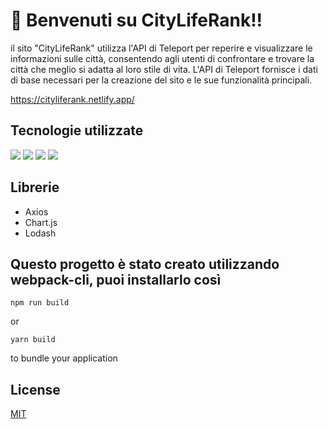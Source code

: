 # 🚀 Benvenuti su CityLifeRank!!
<p>il sito "CityLifeRank" utilizza l'API di Teleport per reperire e visualizzare le informazioni sulle città, consentendo agli utenti di confrontare e trovare la città che meglio si adatta al loro stile di vita. L'API di Teleport fornisce i dati di base necessari per la creazione del sito e le sue funzionalità principali.</p>

https://cityliferank.netlify.app/

## Tecnologie utilizzate
<p>
<div align="left">
  <img src="https://img.shields.io/badge/HTML5-F26624.svg?style=for-the-badge&logo=html5&logoColor=white">
  <img src="https://img.shields.io/badge/CSS-2465F1.svg?style=for-the-badge&logo=CSS3&logoColor=white">
  <img src="https://img.shields.io/badge/JavaScript-000000.svg?style=for-the-badge&logo=javascript&logoColor=F7E017">
  <img src="https://img.shields.io/badge/Sass-ff69b4.svg?style=for-the-badge&logo=sass&logoColor=F7E017">

</div>
</p>

## Librerie
- Axios
- Chart.js
- Lodash
  
## Questo progetto è stato creato utilizzando **webpack-cli**, puoi installarlo così

```
npm run build
```

or

```
yarn build
```

to bundle your application


## License

[MIT](https://choosealicense.com/licenses/mit/)
